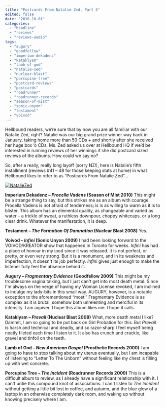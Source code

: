 ```yaml
---
title: "Postcards From Natalie Zed, Part 5"
edited: false
date: "2010-10-01"
categories:
  - "headline"
  - "reviews"
  - "reviews-audio"
tags:
  - "augury"
  - "goodfellow"
  - "imperium-dekadenz"
  - "kataklysm"
  - "lamb-of-god"
  - "natalie-zed"
  - "nuclear-blast"
  - "porcupine-tree"
  - "postcard-reviews"
  - "postcards"
  - "roadrunner"
  - "roadrunner-records"
  - "season-of-mist"
  - "sonic-unyon"
  - "testament"
  - "voivod"
---
```


Hellbound readers, we’re sure that by now you are all familiar with our Natalie Zed, right? Natalie was our big grand prize winner way back in January, taking home more than 50 CDs + and shortly after she received her huge box ‘o CDs, Ms. Zed asked us over at Hellbound HQ if we’d be interested in running reviews of her winnings if she did postcard sized reviews of the albums. How could we say no?

So, after a really, really long layoff (sorry NZ!), here is Natalie’s fifth installment (reviews #41 – 48 for those keeping stats at home) in what Hellbound likes to refer to as “Postcards From Natalie Zed”…

[![](http://www.hellbound.ca/wp-content/uploads/2010/03/NatalieZed-225x300.jpg "NatalieZed")](http://www.hellbound.ca/wp-content/uploads/2010/03/NatalieZed.jpg)

**Imperium Dekadenz – _Procella Vadens_ (Season of Mist 2010)** This might be a strange thing to say, but this strikes me as an album with courage. Procella Vadens is not afraid of tenderness; is is as willing to warm as it is to blister. This album has an elemental quality, as changeable and varied as water – a trickle of sweat, a ruthless downpour, choppy whitecaps, or a long clear drink. Whatever the manifestation, it is deep.

**Testament – _The Formation Of Damnation_ (Nuclear Blast 2008)** Yes.

**Voivod – _Infini_ (Sonic Unyon 2009)** I had been looking forward to the VOIVOD/KREATOR show that happened in Toronto for weeks. _Infini_ has had a place of honour in my ipod since it was released. It is not perfect, or pretty, or even very strong. But it is a monument, and in its weakness and imperfection, it doesn't its job perfectly. _Infini_ gives just enough to make the listener fully feel the absence behind it.

**Augury – _Fragmentary Evidence_ (Goodfellow 2009)** This might be my troublesome vagina talking, but I just can't get into most death metal. Since I'm always on the verge of having my Woman License revoked, I am inclined to indulge my lady-bits in this small way. AUGURY, however, is a notable exception to the aforementioned “most.” Fragmentary Evidence is as complex as it is brutal, somehow both unrelenting and merciful in its intensity. I am aquiver. I hope this album likes me. I hope it calls.

**Kataklysm – _Prevail_ (Nuclear Blast 2008)** What, more death metal I like? Dammit, I am so going to be put back on Girl Probation for this. But _Prevail_ is harsh and technical and deadly, and so razor-sharp I feel myself being neatly fileted each time I listen to it. It also has crunch and crackle, like gravel and tinfoil on the teeth.

**Lamb of God – _New American Gospel_ (Prosthetic Records 2000)** I am going to have to stop talking about my uterus eventually, but I am incapable of listening to “Letter To The Unborn” without feeling like my chest is filling up with wet concrete.

**Porcupine Tree – _The Incident_ (Roadrunner Records 2009)** This is a difficult album to review, as I already have a significant relationship with it. I can't untie this compound knot of associations. I can't listen to _The Incident_ without getting a little bit lost in coffee, and autumn, and the blue glow of a laptop in an otherwise completely dark room, and waking up without knowing precisely where I am.
